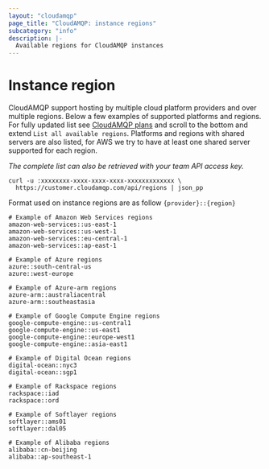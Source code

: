 ```yaml
---
layout: "cloudamqp"
page_title: "CloudAMQP: instance regions"
subcategory: "info"
description: |-
  Available regions for CloudAMQP instances
---
```


# Instance region

CloudAMQP support hosting by multiple cloud platform providers and over multiple regions. Below a few examples of supported platforms and regions. For fully updated list see [CloudAMQP plans](https://www.cloudamqp.com/plans.html) and scroll to the bottom and extend `List all available regions`. Platforms and regions with shared servers are also listed, for AWS we try to have at least one shared server supported for each region.

*The complete list can also be retrieved with your team API access key.*

```shell
curl -u :xxxxxxxx-xxxx-xxxx-xxxx-xxxxxxxxxxxxx \
  https://customer.cloudamqp.com/api/regions | json_pp
```

Format used on instance regions are as follow `{provider}::{region}`

```hcl
# Example of Amazon Web Services regions
amazon-web-services::us-east-1
amazon-web-services::us-west-1
amazon-web-services::eu-central-1
amazon-web-services::ap-east-1

# Example of Azure regions
azure::south-central-us
azure::west-europe

# Example of Azure-arm regions
azure-arm::australiacentral
azure-arm::southeastasia

# Example of Google Compute Engine regions
google-compute-engine::us-central1
google-compute-engine::us-east1
google-compute-engine::europe-west1
google-compute-engine::asia-east1

# Example of Digital Ocean regions
digital-ocean::nyc3
digital-ocean::sgp1

# Example of Rackspace regions
rackspace::iad
rackspace::ord

# Example of Softlayer regions
softlayer::ams01
softlayer::dal05

# Example of Alibaba regions
alibaba::cn-beijing
alibaba::ap-southeast-1
```
